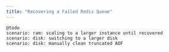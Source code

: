 ```yaml
---
title: "Recovering a Failed Redis Queue"
---
```


    @todo
    scenario: ram: scaling to a larger instance until recovered
    scenario: disk: switching to a larger disk
    scenario: disk: manually clean truncated AOF
